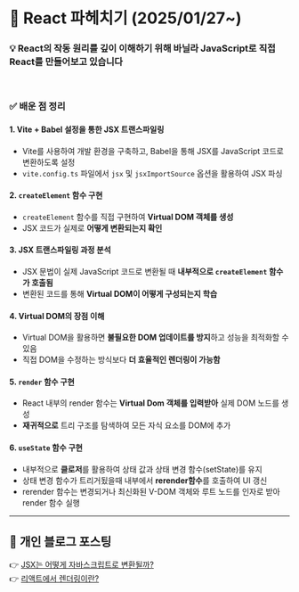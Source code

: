# 🚀 React 파헤치기 (2025/01/27~)  

### 💡 React의 작동 원리를 깊이 이해하기 위해 바닐라 JavaScript로 직접 React를 만들어보고 있습니다
</br>

### ✅ 배운 점 정리  

#### 1. Vite + Babel 설정을 통한 JSX 트랜스파일링  
- Vite를 사용하여 개발 환경을 구축하고, Babel을 통해 JSX를 JavaScript 코드로 변환하도록 설정  
- `vite.config.ts` 파일에서 `jsx` 및 `jsxImportSource` 옵션을 활용하여 JSX 파싱  

#### 2. `createElement` 함수 구현  
- `createElement` 함수를 직접 구현하여 **Virtual DOM 객체를 생성**  
- JSX 코드가 실제로 **어떻게 변환되는지 확인**  

#### 3. JSX 트랜스파일링 과정 분석  
- JSX 문법이 실제 JavaScript 코드로 변환될 때 **내부적으로 `createElement` 함수가 호출됨**  
- 변환된 코드를 통해 **Virtual DOM이 어떻게 구성되는지 학습**  

#### 4. Virtual DOM의 장점 이해  
- Virtual DOM을 활용하면 **불필요한 DOM 업데이트를 방지**하고 성능을 최적화할 수 있음  
- 직접 DOM을 수정하는 방식보다 **더 효율적인 렌더링이 가능함**

#### 5. `render` 함수 구현 
- React 내부의 render 함수는 **Virtual Dom 객체를 입력받아** 실제 DOM 노드를 생성
- **재귀적으로** 트리 구조를 탐색하여 모든 자식 요소를 DOM에 추가

#### 6. `useState` 함수 구현  
- 내부적으로 **클로저**를 활용하여 상태 값과 상태 변경 함수(setState)를 유지
- 상태 변경 함수가 트리거됬을때 내부에서 **rerender함수**를 호출하여 UI 갱신
- rerender 함수는 변경되거나 최신화된 V-DOM 객체와 루트 노드를 인자로 받아 render 함수 실행

---

## 🔗 개인 블로그 포스팅  
👉 [JSX는 어떻게 자바스크립트로 변환될까?](https://andrew0314.tistory.com/93)  
👉 [리액트에서 렌더링이란?](https://andrew0314.tistory.com/94)  



